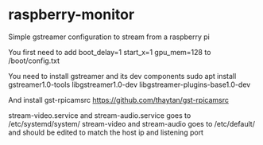 # raspberry-monitor
Simple gstreamer configuration to stream from a raspberry pi

You first need to add 
boot_delay=1
start_x=1
gpu_mem=128
to /boot/config.txt

You need to install gstreamer and its dev components
sudo apt install gstreamer1.0-tools libgstreamer1.0-dev libgstreamer-plugins-base1.0-dev

And install gst-rpicamsrc
https://github.com/thaytan/gst-rpicamsrc

stream-video.service and stream-audio.service goes to /etc/systemd/system/
stream-video and stream-audio goes to /etc/default/ and should be edited to match the host ip and listening port
